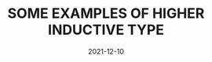 ---
title: "SOME EXAMPLES OF HIGHER INDUCTIVE TYPE"
collection: publications
permalink: /publication/2021-12-10-higher-inductive-type
date: 2021-12-10
github: 'https://github.com/hyleindex/AIHoTT'
paperurl: 'http://hyleindex.github.io/files/pdf/research/Some_examples_of_higher_inductive_types.pdf'
---